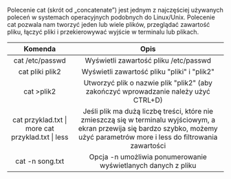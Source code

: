 Polecenie cat (skrót od „concatenate”) jest jednym z najczęściej używanych poleceń w systemach operacyjnych podobnych do Linux/Unix. Polecenie cat pozwala nam tworzyć jeden lub wiele plików, przeglądać zawartość pliku, łączyć pliki i przekierowywać wyjście w terminalu lub plikach.

|                      Komenda                      |                                                                                           Opis                                                                                           |
|:-------------------------------------------------:|:----------------------------------------------------------------------------------------------------------------------------------------------------------------------------------------:|
|                  cat /etc/passwd                  | Wyświetli   zawartość pliku /etc/passwd                                                                                                                                                  |
|                  cat pliki plik2                  | Wyświetli   zawartość pliku "pliki" i "plik2"                                                                                                                                                |
|                     cat >plik2                    | Utworzyć   plik o nazwie plik "plik2" (aby   zakończyć wprowadzanie należy użyć CTRL+D)                                                                                                    |
| cat przyklad.txt \| more cat przyklad.txt \| less | Jeśli   plik ma dużą liczbę treści, które nie zmieszczą się w terminalu wyjściowym, a   ekran przewija się bardzo szybko, możemy użyć parametrów more i less do   filtrowania zawartości |
| cat -n song.txt                                   | Opcja   -n umożliwia ponumerowanie wyświetlanych danych z pliku                                                                                                                          |

